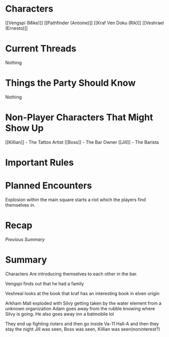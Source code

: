 # Characters
[[Vengspi (Mike)]]
[[Pathfinder (Antoine)]]
[[Kraf Ven Doku (Rik)]]
[[Veshrael (Ernesto)]]
# Current Threads
Nothing
# Things the Party Should Know
Nothing
# Non-Player Characters That Might Show Up
[[Killian]] - The Tattoo Artist
[[Boss]] - The Bar Owner 
[[Jill]] - The Barista 
# Important Rules
# Planned Encounters
Explosion within the main square starts a riot which the players find themselves in.
# Recap
*Previous Summary*
# Summary
Characters Are introducing themselves to each other in the bar.

Vengspi finds out that he had a family

Veshreal looks at the book that kraf has an interesting book in elven origin

Arkham Mall exploded with Silvy getting taken by the water element from a unknown organization
Adam goes away from the rubble knowing where Silvy is going. He also goes away inn a batmobile lol

They end up fighting rioters and then go inside Va-11 Hall-A and then they stay the night 
Jill was seen, Boss was seen, Killian was seen(noninterest?)